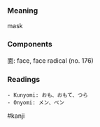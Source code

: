 ### Meaning

mask

### Components

面: face, face radical (no. 176)

### Readings

```
- Kunyomi: おも、おもて、つら
- Onyomi: メン、ベン
```

#kanji